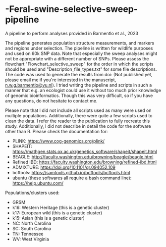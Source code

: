 # -Feral-swine-selective-sweep-pipeline
A pipeline to perform analyses provided in Barmentlo et al., 2023

The pipeline generates population structure measurements, and markers and regions under selection. The pipeline is written for wildlife purposes and used on 60k SNP data. Note that especially the sweep analyses might not be appropriate with a different number of SNPs. Please assess the flowchart "Flowchart_selective_sweep" for the order in which the scripts should be used and "Description_file_types.txt" for some file descriptions. The code was used to generate the results from doi: (Not published yet, please email me if you're interested in the manuscript, n.w.g.barmentlo@vu.nl). I tried writing the pipeline and scripts in such a manner that e.g. an ecologist could use it without too much prior knowledge of genomic bioinformatics. Though this was very difficult, so if you have any questions, do not hesitate to contact me. 

Please note that I did not include all scripts used as many were used on multiple populations. Additionally, there were quite a few scripts used to clean the data. I refer the reader to the publication to fully recreate this study. Additionally, I did not describe in detail the code for the software other than R. Please check the documentation for:
- PLINK: https://www.cog-genomics.org/plink/
- SHAPEIT: https://mathgen.stats.ox.ac.uk/genetics_software/shapeit/shapeit.html
- BEAGLE: http://faculty.washington.edu/browning/beagle/beagle.html
- Refined IBD: https://faculty.washington.edu/browning/refined-ibd.html
- ADMIXTURE: https://doi.org/10.1101/gr.094052.109
- bcftools: https://samtools.github.io/bcftools/bcftools.html
- ubuntu (these softwares all require a bash command line): https://help.ubuntu.com/

Populations/clusters used:
- GRSM
- k16: Western Heritage (this is a genetic cluster)
- k17: European wild    (this is a genetic cluster)
- k15: Asian            (this is a genetic cluster)
- NC: North Carolina
- SC: South Carolina
- TN: Tennessee
- WV: West Virginia
